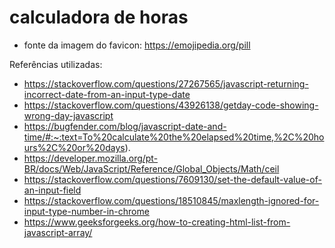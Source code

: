 # calculadora de horas
 
* fonte da imagem do favicon: https://emojipedia.org/pill

Referências utilizadas:
* https://stackoverflow.com/questions/27267565/javascript-returning-incorrect-date-from-an-input-type-date
* https://stackoverflow.com/questions/43926138/getday-code-showing-wrong-day-javascript
* https://bugfender.com/blog/javascript-date-and-time/#:~:text=To%20calculate%20the%20elapsed%20time,%2C%20hours%2C%20or%20days).
* https://developer.mozilla.org/pt-BR/docs/Web/JavaScript/Reference/Global_Objects/Math/ceil
* https://stackoverflow.com/questions/7609130/set-the-default-value-of-an-input-field
* https://stackoverflow.com/questions/18510845/maxlength-ignored-for-input-type-number-in-chrome
* https://www.geeksforgeeks.org/how-to-creating-html-list-from-javascript-array/